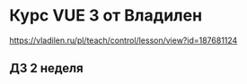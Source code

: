 # Курс VUE 3 от Владилен
https://vladilen.ru/pl/teach/control/lesson/view?id=187681124

## ДЗ 2 неделя

